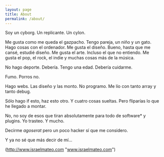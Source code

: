 ```yaml
---
layout: page
title: About
permalink: /about/
---
```


Soy un cyborg. Un replicante. Un cylon.

Me gusta como me queda el gazpacho. Tengo pareja, un niño y un gato. Hago cosas con el ordenador. Me gusta el diseño. Bueno, hasta que me cansé, estudié diseño. Me gusta el arte. Incluso el que no entiendo. Me gusta el pop, el rock, el indie y muchas cosas más de la música.

No hago deporte. Debería. Tengo una edad. Debería cuidarme.

Fumo. Porros no.

Hago webs. Las diseño y las monto. No programo. Me lío con tanto array y tanto debug.

Sólo hago if esto, haz esto otro. Y cuatro cosas sueltas. Pero fliparías lo que he llegado a montar.

No, no soy de esos que tiran absolutamente para todo de software* y plugins. Yo trasteo. Y mucho.

Decirme *agoserat* pero un poco hacker sí que me considero.

Y ya no sé que más decir de mí...

(http://www.israelmateo.com "www.israelmateo.com")